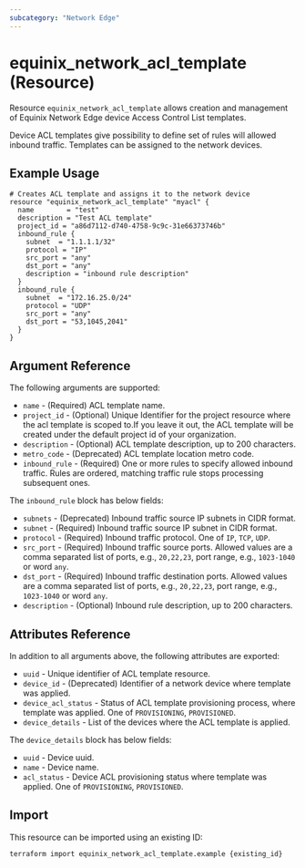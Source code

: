 ```yaml
---
subcategory: "Network Edge"
---
```


# equinix_network_acl_template (Resource)

Resource `equinix_network_acl_template` allows creation and management of
Equinix Network Edge device Access Control List templates.

Device ACL templates give possibility to define set of rules will allowed inbound
traffic. Templates can be assigned to the network devices.

## Example Usage

```hcl
# Creates ACL template and assigns it to the network device
resource "equinix_network_acl_template" "myacl" {
  name        = "test"
  description = "Test ACL template"
  project_id = "a86d7112-d740-4758-9c9c-31e66373746b"
  inbound_rule {
    subnet  = "1.1.1.1/32"
    protocol = "IP"
    src_port = "any"
    dst_port = "any"
    description = "inbound rule description"
  }
  inbound_rule {
    subnet  = "172.16.25.0/24"
    protocol = "UDP"
    src_port = "any"
    dst_port = "53,1045,2041"
  }
}
```

## Argument Reference

The following arguments are supported:

* `name` - (Required) ACL template name.
* `project_id` -  (Optional) Unique Identifier for the project resource where the acl template is scoped to.If you
leave it out, the ACL template will be created under the default project id of your organization.
* `description` - (Optional) ACL template description, up to 200 characters.
* `metro_code` - (Deprecated) ACL template location metro code.
* `inbound_rule` - (Required) One or more rules to specify allowed inbound traffic.
Rules are ordered, matching traffic rule stops processing subsequent ones.

The `inbound_rule` block has below fields:

* `subnets` - (Deprecated) Inbound traffic source IP subnets in CIDR format.
* `subnet` - (Required) Inbound traffic source IP subnet in CIDR format.
* `protocol` - (Required) Inbound traffic protocol. One of `IP`, `TCP`, `UDP`.
* `src_port` - (Required) Inbound traffic source ports. Allowed values are a comma separated list
of ports, e.g., `20,22,23`, port range, e.g., `1023-1040` or word `any`.
* `dst_port` - (Required) Inbound traffic destination ports. Allowed values are a comma separated
list of ports, e.g., `20,22,23`, port range, e.g., `1023-1040` or word `any`.
* `description` - (Optional) Inbound rule description, up to 200 characters.

## Attributes Reference

In addition to all arguments above, the following attributes are exported:

* `uuid` - Unique identifier of ACL template resource.
* `device_id` - (Deprecated) Identifier of a network device where template was applied.
* `device_acl_status` - Status of ACL template provisioning process, where template was applied.
One of `PROVISIONING`, `PROVISIONED`.
* `device_details` - List of the devices where the ACL template is applied.

The `device_details` block has below fields:

* `uuid` - Device uuid.
* `name` - Device name.
* `acl_status` - Device ACL provisioning status where template was applied. One of `PROVISIONING`,
`PROVISIONED`.

## Import

This resource can be imported using an existing ID:

```sh
terraform import equinix_network_acl_template.example {existing_id}
```

